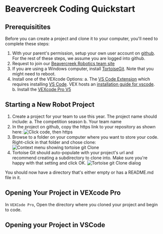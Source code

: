 # Beavercreek Coding Quickstart

## Prerequisitites  

Before you can create a project and clone it to your computer, you'll need to complete these steps:

1. With your parent's permission, setup your own user account on [github](https://github.com). For the rest of these steps, we assume you are logged into github.
2. Request to join our [Beavercreek Robotics team site](https://github.com/Beavercreek-Robotics)
3. If you are using a Windows computer, install [TortoiseGit](https://tortoisegit.org/). Note that you might need to reboot.
4. Install one of the VEXcode Options:
  a. The [VS Code Extension](https://www.vexrobotics.com/vexcode/vscode-extension) which requires installing [VS Code](https://code.visualstudio.com/). VEX hosts an [installation guide for vscode](https://kb.vex.com/hc/en-us/articles/8608960771092-V5-VS-Code-Installation-Guide).
  b. Install the [VEXcode Pro V5](https://www.vexrobotics.com/vexcode/install/v5)

## Starting a New Robot Project

1. Create a project for your team to use this year. The project name should include:
  a. The competition season
  b. Your team name
2. In the project on github, copy the https link to your repository as shown here: ![Click code, then https](/static/github-code-https.png)
3. Browse to a folder on your computer where you want to store your code.  Right-click in that folder and chose clone: ![Context menu showing tortoise git Clone](/static/tortoise-git-clone.png)
4. Tortoise Git should auto-populate with your project's url and recommend creating a subdirectory to clone into. Make sure you're happy with that setting and click OK. ![Tortoise git Clone dialog](/static/tortoise-git-clone-dialog.png)

You should now have a directory that's either empty or has a README.md file in it.

## Opening Your Project in VEXcode Pro

In `VEXCode Pro`, Open the directory where you cloned your project and begin to code.

## Opening your Project in VSCode

